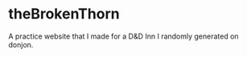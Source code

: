 # theBrokenThorn
A practice website that I made for a D&amp;D Inn I randomly generated on donjon.  
